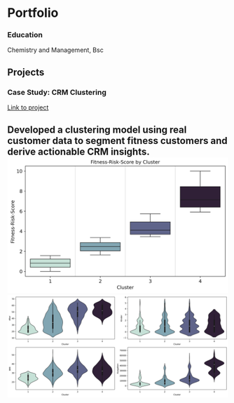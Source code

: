 # Portfolio
### Education
Chemistry and Management, Bsc
  
## Projects
### Case Study: CRM Clustering
[Link to project](https://github.com/moritz-podiebrad/CRM-Clustering)

Developed a clustering model using real customer data to segment
fitness customers and derive actionable CRM insights.
![Mein Bild](assets/img/FRS_boxplot.png)
![Mein Bild](assets/img/violinplots.png)
---

